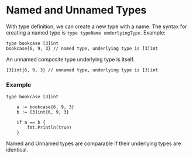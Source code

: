 # Named and Unnamed Types

With type definition, we can create a new type with a name. The syntax for creating a named type is `type typeName underlyingType`. Example:

```
type bookcase [3]int
bookcase{6, 9, 3} // named type, underlying type is [3]int
```

An unnamed composite type underlying type is itself.

```
[3]int{6, 9, 3} // unnamed type, underlying type is [3]int
```

### Example

```
type bookcase [3]int

	a := bookcase{6, 9, 3}
	b := [3]int{6, 9, 3}

	if a == b {
		fmt.Println(true)
	}
```

Named and Unnamed types are comparable if their underlying types are identical.
